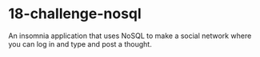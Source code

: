 # 18-challenge-nosql
An insomnia application that uses NoSQL to make a social network where you can log in and type and post a thought.
